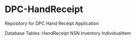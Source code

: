 # DPC-HandReceipt
Repository for DPC Hand Receipt Application

Database Tables:
HandReceipt
NSN
Inventory
IndividualItem
